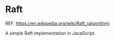 # Raft
REF: https://en.wikipedia.org/wiki/Raft_(algorithm)

A simple Raft implementation in JavaScript.
